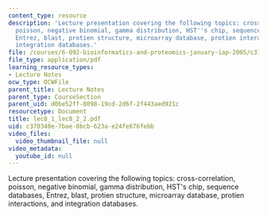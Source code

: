 ```yaml
---
content_type: resource
description: 'Lecture presentation covering the following topics: cross-correlation,
  poisson, negative binomial, gamma distribution, HST''s chip, sequence databases,
  Entrez, blast, protien structure, microarray database, protien interactions, and
  integration databases.'
file: /courses/6-092-bioinformatics-and-proteomics-january-iap-2005/c370340e7bae8bcb623ae24fe676febb_lec8_1_lec8_2_2.pdf
file_type: application/pdf
learning_resource_types:
- Lecture Notes
ocw_type: OCWFile
parent_title: Lecture Notes
parent_type: CourseSection
parent_uid: d0be52ff-8098-19cd-2d6f-2f443aed921c
resourcetype: Document
title: lec8_1_lec8_2_2.pdf
uid: c370340e-7bae-8bcb-623a-e24fe676febb
video_files:
  video_thumbnail_file: null
video_metadata:
  youtube_id: null
---
```

Lecture presentation covering the following topics: cross-correlation, poisson, negative binomial, gamma distribution, HST's chip, sequence databases, Entrez, blast, protien structure, microarray database, protien interactions, and integration databases.


